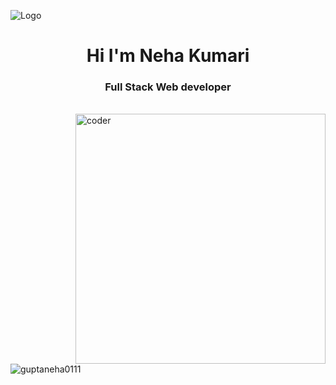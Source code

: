 ![Logo](https://plopdo.com/wp-content/uploads/2021/07/Screenshot-1-1210x642.png?crop=1)
<h1 align="center">Hi I'm Neha Kumari</h1>
<h3 align="center">Full Stack Web developer</h3>
</br>
<img align="right" alt="coder" width="400" src="https://www.chawtechsolutions.com/wp-content/uploads/2019/03/senior-front-end-developer-openings-1.gif">
<p align="left"> <img src="https://komarev.com/ghpvc/?username=guptaneha0111&label=Profile%20views&color=0e75b6&style=flat" alt="guptaneha0111" /> </p>
